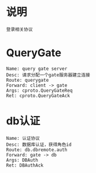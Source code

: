 # 说明
    登录相关协议

# QueryGate
    Name: query gate server
    Desc: 请求分配一个gate服务器建立连接
    Route: querygate
    Forward: client -> gate
    Args: cproto.QueryGateReq
    Ret: cproto.QueryGateAck

# db认证
    Name: 认证协议
    Desc: 数据库认证，获得角色id
    Route: db.dbremote.auth
    Forward: gate -> db
    Args: DBAuth
    Ret: DBAuthAck

